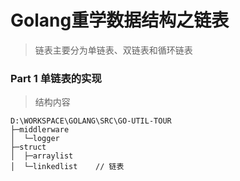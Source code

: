 # Golang重学数据结构之链表

> 链表主要分为单链表、双链表和循环链表

### Part 1 单链表的实现

> 结构内容
```
D:\WORKSPACE\GOLANG\SRC\GO-UTIL-TOUR
├─middlerware
│  └─logger
├─struct
│  ├─arraylist
│  └─linkedlist    // 链表
```